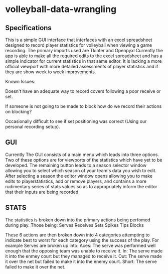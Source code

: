 # volleyball-data-wrangling


## Specifications
This is a simple GUI interface that interfaces with an excel spreadsheet designed to record player statistics for volleyball when viewing a game recording.
The primary imports used are Tkinter and Openpyxl
Currently the app is able to make all the required edits to the excel spreadsheet and has a simple indicator for current statistics in that same editor. It is lacking a more official viewport with more detailed assessments of player statistics and if they are show week to week improvements.

Known Issues:

Doesn't have an adequate way to record covers following a poor receive or set.

If someone is not going to be made to block how do we record their actions on blocking?

Occasionally difficult to see if set positioning was correct (Using our personal recording setup).


## GUI 
Currently The GUI consists of a main menu which leads into three options. Two of these options are for viewports of the statistics which have yet to be developed. The remaining button leads to a season selector window allowing you to select which season of your team's data you wish to edit. After selecting a season the editor window opens allowing you to make edits to playerstatistics, add or remove players, and contains a more rudimentary series of stats values so as to appropriately inform the editor that their inputs are being recorded.

## STATS
The statistics is broken down into the primary actions being perfomed during play. Those being:
Serves
Receives
Sets
Spikes
Tips
Blocks

These 6 actions are then broken down into 4 categories attempting to indicate best to worst for each category using the success of the play.
For example Serves are broken up into:
Aces: The serve was performed well enough that the opposing team was unable to receive it.
In: The serve made it into the enmey court but they managed to receive it.
Out: The serve made it over the net but failed to make it into the enemy court.
Short: The serve failed to make it over the net.
